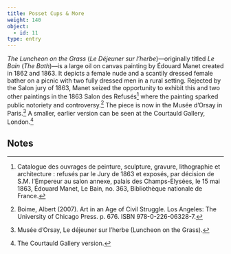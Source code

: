 ```yaml
---
title: Posset Cups & More
weight: 140
object:
  - id: 11
type: entry
---
```


*The Luncheon on the Grass* (*Le Déjeuner sur l’herbe*)—originally titled *Le
Bain* (*The Bath*)—is a large oil on canvas painting by Édouard Manet created
in 1862 and 1863. It depicts a female nude and a scantily dressed female bather
on a picnic with two fully dressed men in a rural setting. Rejected by the
Salon jury of 1863, Manet seized the opportunity to exhibit this and two other
paintings in the 1863 Salon des Refusés[^1] where the painting sparked public
notoriety and controversy.[^2] The piece is now in the Musée d’Orsay in
Paris.[^3] A smaller, earlier version can be seen at the Courtauld Gallery,
London.[^4]



## Notes

[^1]: Catalogue des ouvrages de peinture, sculpture, gravure, lithographie et architecture : refusés par le Jury de 1863 et exposés, par décision de S.M. l’Empereur au salon annexe, palais des Champs-Elysées, le 15 mai 1863, Édouard Manet, Le Bain, no. 363, Bibliothèque nationale de France.

[^2]: Boime, Albert (2007). Art in an Age of Civil Struggle. Los Angeles: The University of Chicago Press. p. 676. ISBN 978-0-226-06328-7.

[^3]: Musée d’Orsay, Le déjeuner sur l’herbe (Luncheon on the Grass).

[^4]: The Courtauld Gallery version.
